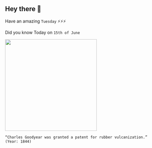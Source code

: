 ## Hey there 👋
Have an amazing `Tuesday` ⚡⚡⚡

Did you know Today on `15th of June`
 
 [<img src="https://www.massmoments.org/assets/images/a/06_15.2_1844-57760f8d.jpg" width="300" />](https://www.massmoments.org/moment-details/charles-goodyear-receives-patent-for-vulcanized-rubber.html) 
 ```
“Charles Goodyear was granted a patent for rubber vulcanization.” (Year: 1844)
```
